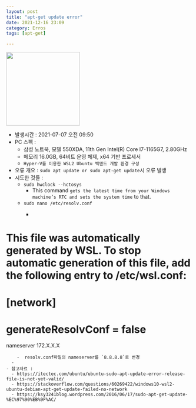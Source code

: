 ```yaml
---
layout: post
title: "apt-get update error"
date: 2021-12-16 23:09
category: Erros
tags: [apt-get]

---
```


<img src="https://trello.com/1/cards/60e4fb77d90e7c2b10b95652/attachments/60e4ff5a4d7cca81ec58b3a2/previews/60e4ff5b4d7cca81ec58b3ab/download/image.png" width=200 height=200>


- 발생시간 : 2021-07-07 오전 09:50
- PC 스펙 : 
  - 삼성 노트북, 모델 550XDA, 11th Gen Intel(R) Core I7-1165G7, 2.80GHz
  - 메모리 16.0GB, 64비트 운영 체제, x64 기반 프로세서
  - `Hyper-V를 이용한 WSL2 Ubuntu 백엔드 개발 환경 구성`
- 오류 개요 : `sudo apt update or sudo apt-get update`시 오류 발생
- 시도한 것들 : 
  - `sudo hwclock --hctosys `
    - This command `gets the latest time from your Windows machine’s RTC and sets the system time` to that.
  - `sudo nano /etc/resolv.conf` 
    -  ```bash
# This file was automatically generated by WSL. To stop automatic generation of this file, add the following entry to /etc/wsl.conf:
# [network]
# generateResolvConf = false
nameserver 172.X.X.X
```
    -  resolv.conf파일의 nameserver를 `8.8.8.8`로 변경
  - 
- 참고자료 : 
  - https://itectec.com/ubuntu/ubuntu-sudo-apt-update-error-release-file-is-not-yet-valid/
  - https://stackoverflow.com/questions/60269422/windows10-wsl2-ubuntu-debian-apt-get-update-failed-no-network
  - https://ksy3241blog.wordpress.com/2016/06/17/sudo-apt-get-update-%EC%97%90%EB%9F%AC/